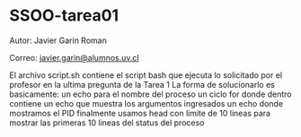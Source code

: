 # SSOO-tarea01

Autor: Javier Garin Roman

Correo: javier.garin@alumnos.uv.cl

El archivo script.sh contiene el script bash que ejecuta lo solicitado por el profesor en la ultima pregunta de la Tarea 1
La forma de solucionarlo es basicamente:
un echo para el nombre del proceso
un ciclo for donde dentro contiene un echo que muestra los argumentos ingresados
un echo donde mostramos el PID
finalmente usamos head con limite de 10 lineas para mostrar las primeras 10 lineas del status del proceso

